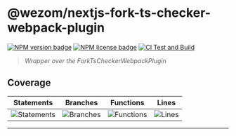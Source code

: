 # @wezom/nextjs-fork-ts-checker-webpack-plugin

[![NPM version badge](https://img.shields.io/npm/v/nextjs-fork-ts-checker-webpack-plugin.svg)](https://www.npmjs.com/package/nextjs-fork-ts-checker-webpack-plugin)
[![NPM license badge](https://img.shields.io/npm/l/nextjs-fork-ts-checker-webpack-plugin.svg)](https://www.npmjs.com/package/nextjs-fork-ts-checker-webpack-plugin)
[![CI Test and Build](https://github.com/WezomCompany/nextjs-fork-ts-checker-webpack-plugin/actions/workflows/ci.yml/badge.svg)](https://github.com/WezomCompany/nextjs-fork-ts-checker-webpack-plugin/actions/workflows/ci.yml)

> _Wrapper over the ForkTsCheckerWebpackPlugin_

## Coverage

| Statements                                                                               | Branches                                                                             | Functions                                                                              | Lines                                                                          |
| ---------------------------------------------------------------------------------------- | ------------------------------------------------------------------------------------ | -------------------------------------------------------------------------------------- | ------------------------------------------------------------------------------ |
| ![Statements](https://img.shields.io/badge/statements-100%25-brightgreen.svg?style=flat) | ![Branches](https://img.shields.io/badge/branches-100%25-brightgreen.svg?style=flat) | ![Functions](https://img.shields.io/badge/functions-100%25-brightgreen.svg?style=flat) | ![Lines](https://img.shields.io/badge/lines-100%25-brightgreen.svg?style=flat) |

---
